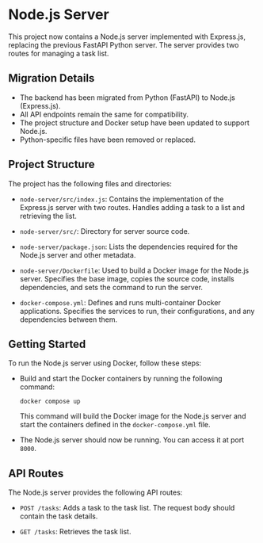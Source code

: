 # Node.js Server

This project now contains a Node.js server implemented with Express.js, replacing the previous FastAPI Python server. The server provides two routes for managing a task list.

## Migration Details

- The backend has been migrated from Python (FastAPI) to Node.js (Express.js).
- All API endpoints remain the same for compatibility.
- The project structure and Docker setup have been updated to support Node.js.
- Python-specific files have been removed or replaced.

## Project Structure

The project has the following files and directories:

- `node-server/src/index.js`: Contains the implementation of the Express.js server with two routes. Handles adding a task to a list and retrieving the list.

- `node-server/src/`: Directory for server source code.

- `node-server/package.json`: Lists the dependencies required for the Node.js server and other metadata.

- `node-server/Dockerfile`: Used to build a Docker image for the Node.js server. Specifies the base image, copies the source code, installs dependencies, and sets the command to run the server.

- `docker-compose.yml`: Defines and runs multi-container Docker applications. Specifies the services to run, their configurations, and any dependencies between them.

## Getting Started

To run the Node.js server using Docker, follow these steps:

- Build and start the Docker containers by running the following command:

  ```shell
  docker compose up
  ```

  This command will build the Docker image for the Node.js server and start the containers defined in the `docker-compose.yml` file.

- The Node.js server should now be running. You can access it at port `8000`.

## API Routes

The Node.js server provides the following API routes:

- `POST /tasks`: Adds a task to the task list. The request body should contain the task details.

- `GET /tasks`: Retrieves the task list.
